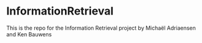 # InformationRetrieval
This is the repo for the Information Retrieval project by Michaël Adriaensen and Ken Bauwens
